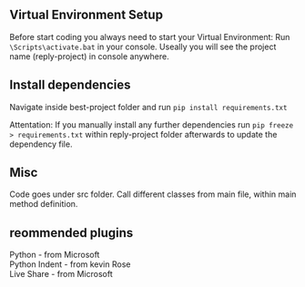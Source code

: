 ## Virtual Environment Setup
Before start coding you always need to start your Virtual Environment: Run `\Scripts\activate.bat` in your console. Useally you will see the project name (reply-project) in console anywhere.

## Install dependencies
Navigate inside best-project folder and run `pip install requirements.txt`

Attentation: If you manually install any further dependencies run `pip freeze > requirements.txt` within reply-project folder afterwards to update the dependency file.

## Misc
Code goes under src folder. Call different classes from main file, within main method definition.

## reommended plugins
Python - from Microsoft  
Python Indent - from kevin Rose  
Live Share - from Microsoft  
